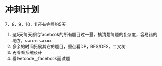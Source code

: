 # 冲刺计划

7，8，9，10，11还有完整的5天
1. 这5天每天都给facebook的所有题目过一遍，搞清楚每题的复杂度，容易错的地方，corner cases
2. 多余的时间拓展其它的题目，重点看DP，BFS/DFS，二叉树
3. 再看看系统设计
4. 看leetcode上facebook面试题
